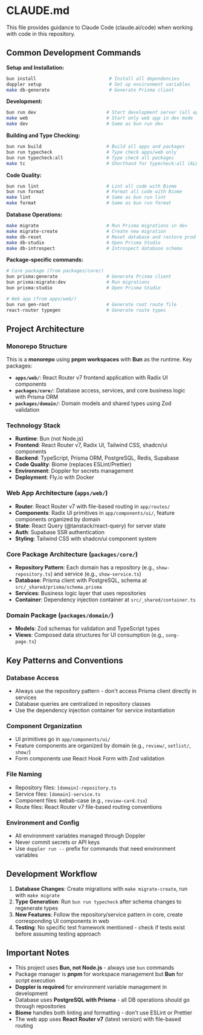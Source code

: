 # CLAUDE.md

This file provides guidance to Claude Code (claude.ai/code) when working with code in this repository.

## Common Development Commands

**Setup and Installation:**
```bash
bun install                           # Install all dependencies
doppler setup                         # Set up environment variables
make db-generate                      # Generate Prisma client
```

**Development:**
```bash
bun run dev                          # Start development server (all apps)
make web                             # Start only web app in dev mode
make dev                             # Same as bun run dev
```

**Building and Type Checking:**
```bash
bun run build                        # Build all apps and packages
bun run typecheck                    # Type check apps/web only
bun run typecheck:all                # Type check all packages
make tc                              # Shorthand for typecheck:all (ALWAYS run from root)
```

**Code Quality:**
```bash
bun run lint                         # Lint all code with Biome
bun run format                       # Format all code with Biome
make lint                            # Same as bun run lint
make format                          # Same as bun run format
```

**Database Operations:**
```bash
make migrate                         # Run Prisma migrations in dev
make migrate-create                  # Create new migration
make db-reset                        # Reset database and restore prod data
make db-studio                       # Open Prisma Studio
make db-introspect                   # Introspect database schema
```

**Package-specific commands:**
```bash
# Core package (from packages/core/)
bun prisma:generate                  # Generate Prisma client
bun prisma:migrate:dev               # Run migrations
bun prisma:studio                    # Open Prisma Studio

# Web app (from apps/web/)
bun run gen-root                     # Generate root route file
react-router typegen                 # Generate route types
```

## Project Architecture

### Monorepo Structure
This is a **monorepo** using **pnpm workspaces** with **Bun** as the runtime. Key packages:

- **`apps/web/`**: React Router v7 frontend application with Radix UI components
- **`packages/core/`**: Database access, services, and core business logic with Prisma ORM
- **`packages/domain/`**: Domain models and shared types using Zod validation

### Technology Stack
- **Runtime**: Bun (not Node.js)
- **Frontend**: React Router v7, Radix UI, Tailwind CSS, shadcn/ui components
- **Backend**: TypeScript, Prisma ORM, PostgreSQL, Redis, Supabase
- **Code Quality**: Biome (replaces ESLint/Prettier)
- **Environment**: Doppler for secrets management
- **Deployment**: Fly.io with Docker

### Web App Architecture (`apps/web/`)
- **Router**: React Router v7 with file-based routing in `app/routes/`
- **Components**: Radix UI primitives in `app/components/ui/`, feature components organized by domain
- **State**: React Query (@tanstack/react-query) for server state
- **Auth**: Supabase SSR authentication
- **Styling**: Tailwind CSS with shadcn/ui component system

### Core Package Architecture (`packages/core/`)
- **Repository Pattern**: Each domain has a repository (e.g., `show-repository.ts`) and service (e.g., `show-service.ts`)
- **Database**: Prisma client with PostgreSQL, schema at `src/_shared/prisma/schema.prisma`
- **Services**: Business logic layer that uses repositories
- **Container**: Dependency injection container at `src/_shared/container.ts`

### Domain Package (`packages/domain/`)
- **Models**: Zod schemas for validation and TypeScript types
- **Views**: Composed data structures for UI consumption (e.g., `song-page.ts`)

## Key Patterns and Conventions

### Database Access
- Always use the repository pattern - don't access Prisma client directly in services
- Database queries are centralized in repository classes
- Use the dependency injection container for service instantiation

### Component Organization
- UI primitives go in `app/components/ui/`
- Feature components are organized by domain (e.g., `review/`, `setlist/`, `show/`)
- Form components use React Hook Form with Zod validation

### File Naming
- Repository files: `[domain]-repository.ts`
- Service files: `[domain]-service.ts`
- Component files: kebab-case (e.g., `review-card.tsx`)
- Route files: React Router v7 file-based routing conventions

### Environment and Config
- All environment variables managed through Doppler
- Never commit secrets or API keys
- Use `doppler run --` prefix for commands that need environment variables

## Development Workflow

1. **Database Changes**: Create migrations with `make migrate-create`, run with `make migrate`
2. **Type Generation**: Run `bun run typecheck` after schema changes to regenerate types
3. **New Features**: Follow the repository/service pattern in core, create corresponding UI components in web
4. **Testing**: No specific test framework mentioned - check if tests exist before assuming testing approach

## Important Notes

- This project uses **Bun, not Node.js** - always use `bun` commands
- Package manager is **pnpm** for workspace management but **Bun** for script execution
- **Doppler is required** for environment variable management in development
- Database uses **PostgreSQL with Prisma** - all DB operations should go through repositories
- **Biome** handles both linting and formatting - don't use ESLint or Prettier
- The web app uses **React Router v7** (latest version) with file-based routing